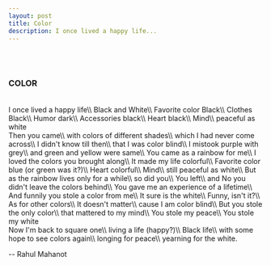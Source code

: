 ```yaml
---
layout: post
title: Color
description: I once lived a happy life...
---
```



<br><br>
### COLOR

<br>
I once lived a happy life\\
Black and White\\
Favorite color Black\\
Clothes Black\\
Humor dark\\
Accessories black\\
Heart black\\
Mind\\
peaceful as white

<br>
Then you came\\
with colors of different shades\\
which I had never come across\\
I didn't know till then\\
that I was color blind\\
I mistook purple with grey\\
and green and yellow were same\\
You came as a rainbow for me\\
I loved the colors you brought along\\
It made my life colorful\\
Favorite color blue (or green was it?)\\
Heart colorful\\
Mind\\
still peaceful as white\\
But as the rainbow lives only for a while\\
so did you\\
You left\\
and No you didn't leave the colors behind\\
You gave me an experience of a lifetime\\
And funnily you stole a color from me\\
It sure is the white\\
Funny, isn't it?\\
As for other colors\\
It doesn't matter\\
cause I am color blind\\
But you stole the only color\\
that mattered to my mind\\
You stole my peace\\
You stole my white

<br>
Now I'm back to square one\\
living a life (happy?)\\
Black life\\
with some hope to see colors again\\
longing for peace\\
yearning for the white.

-- Rahul Mahanot  
